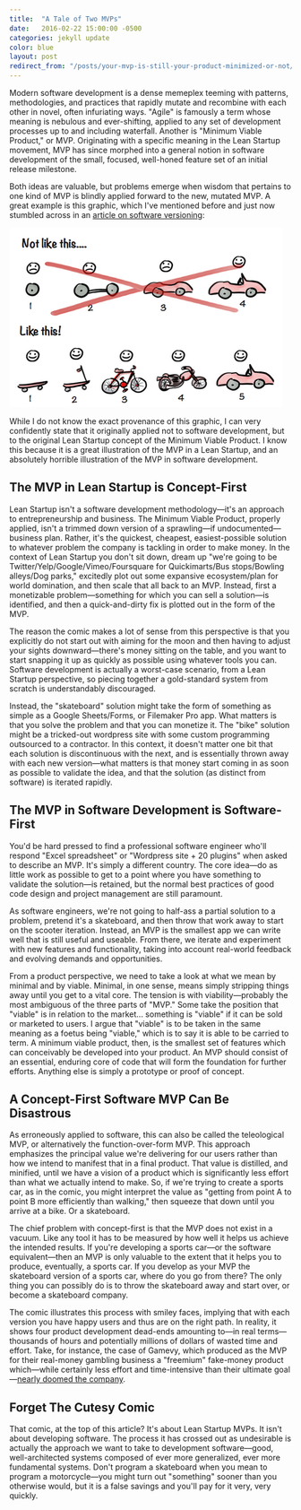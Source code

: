 ```yaml
---
title:  "A Tale of Two MVPs"
date:   2016-02-22 15:00:00 -0500
categories: jekyll update
color: blue
layout: post
redirect_from: "/posts/your-mvp-is-still-your-product-minimized-or-not/"
---
```

Modern software development is a dense memeplex teeming with patterns, methodologies, and practices that rapidly mutate and recombine with each other in novel, often infuriating ways. "Agile" is famously a term whose meaning is nebulous and ever-shifting, applied to any set of development processes up to and including waterfall. Another is "Minimum Viable Product," or MVP. Originating with a specific meaning in the Lean Startup movement, MVP has since morphed into a general notion in software development of the small, focused, well-honed feature set of an initial release milestone.

Both ideas are valuable, but problems emerge when wisdom that pertains to one kind of MVP is blindly applied forward to the new, mutated MVP. A great example is this graphic, which I've mentioned before and just now stumbled across in an [article on software versioning](https://medium.com/javascript-scene/software-versions-are-broken-3d2dc0da0783#.ksapnxei9):

<div class="image"><img src="/assets/your-mvp-is-still-your-product-minimized-or-not-comic.png"></div>

While I do not know the exact provenance of this graphic, I can very confidently state that it originally applied not to software development, but to the original Lean Startup concept of the Minimum Viable Product. I know this because it is a great illustration of the MVP in a Lean Startup, and an absolutely horrible illustration of the MVP in software development.

## The MVP in Lean Startup is Concept-First

Lean Startup isn't a software development methodology—it's an approach to entrepreneurship and business. The Minimum Viable Product, properly applied, isn't a trimmed down version of a sprawling—if undocumented—business plan. Rather, it's the quickest, cheapest, easiest-possible solution to whatever problem the company is tackling in order to make money. In the context of Lean Startup you don't sit down, dream up "we're going to be Twitter/Yelp/Google/Vimeo/Foursquare for Quickimarts/Bus stops/Bowling alleys/Dog parks," excitedly plot out some expansive ecosystem/plan for world domination, and then scale that all back to an MVP. Instead, first a monetizable problem—something for which you can sell a solution—is identified, and then a quick-and-dirty fix is plotted out in the form of the MVP.

The reason the comic makes a lot of sense from this perspective is that you explicitly do not start out with aiming for the moon and then having to adjust your sights downward—there's money sitting on the table, and you want to start snapping it up as quickly as possible using whatever tools you can. Software development is actually a worst-case scenario, from a Lean Startup perspective, so piecing together a gold-standard system from scratch is understandably discouraged.

Instead, the "skateboard" solution might take the form of something as simple as a Google Sheets/Forms, or Filemaker Pro app. What matters is that you solve the problem and that you can monetize it. The "bike" solution might be a tricked-out wordpress site with some custom programming outsourced to a contractor. In this context, it doesn't matter one bit that each solution is discontinuous with the next, and is essentially thrown away with each new version—what matters is that money start coming in as soon as possible to validate the idea, and that the solution (as distinct from software) is iterated rapidly.

## The MVP in Software Development is Software-First

You'd be hard pressed to find a professional software engineer who'll respond "Excel spreadsheet" or "Wordpress site + 20 plugins" when asked to describe an MVP. It's simply a different country. The core idea—do as little work as possible to get to a point where you have something to validate the solution—is retained, but the normal best practices of good code design and project management are still paramount.

As software engineers, we're not going to half-ass a partial solution to a problem, pretend it's a skateboard, and then throw that work away to start on the scooter iteration. Instead, an MVP is the smallest app we can write well that is still useful and useable. From there, we iterate and experiment with new features and functionality, taking into account real-world feedback and evolving demands and opportunities.

From a product perspective, we need to take a look at what we mean by minimal and by viable. Minimal, in one sense, means simply stripping things away until you get to a vital core. The tension is with viability—probably the most ambiguous of the three parts of "MVP." Some take the position that "viable" is in relation to the market... something is "viable" if it can be sold or marketed to users. I argue that "viable" is to be taken in the same meaning as a foetus being "viable," which is to say it is able to be carried to term. A minimum viable product, then, is the smallest set of features which can conceivably be developed into your product. An MVP should consist of an essential, enduring core of code that will form the foundation for further efforts. Anything else is simply a prototype or proof of concept.

## A Concept-First Software MVP Can Be Disastrous

As erroneously applied to software, this can also be called the teleological MVP, or alternatively the function-over-form MVP. This approach emphasizes the principal value we're delivering for our users rather than how we intend to manifest that in a final product. That value is distilled, and minified, until we have a vision of a product which is significantly less effort than what we actually intend to make. So, if we're trying to create a sports car, as in the comic, you might interpret the value as "getting from point A to point B more efficiently than walking," then squeeze that down until you arrive at a bike. Or a skateboard.

The chief problem with concept-first is that the MVP does not exist in a vacuum. Like any tool it has to be measured by how well it helps us achieve the intended results. If you're developing a sports car—or the software equivalent—then an MVP is only valuable to the extent that it helps you to produce, eventually, a sports car. If you develop as your MVP the skateboard version of a sports car, where do you go from there? The only thing you can possibly do is to throw the skateboard away and start over, or become a skateboard company.

The comic illustrates this process with smiley faces, implying that with each version you have happy users and thus are on the right path. In reality, it shows four product development dead-ends amounting to—in real terms—thousands of hours and potentially millions of dollars of wasted time and effort. Take, for instance, the case of Gamevy, which produced as the MVP for their real-money gambling business a "freemium" fake-money product which—while certainly less effort and time-intensive than their ultimate goal—[nearly doomed the company](http://www.infoq.com/articles/lean-startup-killed).

## Forget The Cutesy Comic

That comic, at the top of this article? It's about Lean Startup MVPs. It isn't about developing software. The process it has crossed out as undesirable is actually the approach we want to take to development software—good, well-architected systems composed of ever more generalized, ever more fundamental systems. Don't program a skateboard when you mean to program a motorcycle—you might turn out "something" sooner than you otherwise would, but it is a false savings and you'll pay for it very, very quickly.